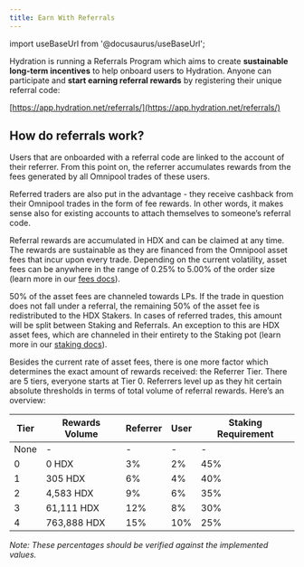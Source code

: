 ```yaml
---
title: Earn With Referrals
---
```


import useBaseUrl from '@docusaurus/useBaseUrl';

Hydration is running a Referrals Program which aims to create **sustainable long-term incentives** to help onboard users to Hydration. Anyone can participate and **start earning referral rewards** by registering their unique referral code:

[https://app.hydration.net/referrals/](https://app.hydration.net/referrals/)

## How do referrals work?
Users that are onboarded with a referral code are linked to the account of their referrer. From this point on, the referrer accumulates rewards from the fees generated by all Omnipool trades of these users.

Referred traders are also put in the advantage - they receive cashback from their Omnipool trades in the form of fee rewards. In other words, it makes sense also for existing accounts to attach themselves to someone’s referral code.

Referral rewards are accumulated in HDX and can be claimed at any time. The rewards are sustainable as they are financed from the Omnipool asset fees that incur upon every trade. Depending on the current volatility, asset fees can be anywhere in the range of 0.25% to 5.00% of the order size (learn more in our [fees docs](../products/trading/fees#asset-fee)).

50% of the asset fees are channeled towards LPs. If the trade in question does not fall under a referral, the remaining 50% of the asset fee is redistributed to the HDX Stakers. In cases of referred trades, this amount will be split between Staking and Referrals. An exception to this are HDX asset fees, which are channeled in their entirety to the Staking pot (learn more in our [staking docs](../products/staking)).

Besides the current rate of asset fees, there is one more factor which determines the exact amount of rewards received: the Referrer Tier. There are 5 tiers, everyone starts at Tier 0. Referrers level up as they hit certain absolute thresholds in terms of total volume of referral rewards. Here’s an overview:

| Tier | Rewards Volume | Referrer | User | Staking Requirement |
| --- | --- | --- | --- | --- |
| None | - | - | - | - |
| 0 | 0 HDX | 3% | 2% | 45% |
| 1 | 305 HDX | 6% | 4% | 40% |
| 2 | 4,583 HDX | 9% | 6% | 35% |
| 3 | 61,111 HDX | 12% | 8% | 30% |
| 4 | 763,888 HDX | 15% | 10% | 25% |

*Note: These percentages should be verified against the implemented values.*
